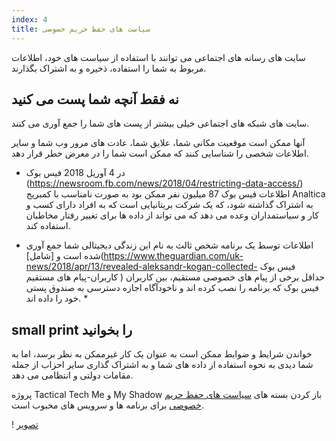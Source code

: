 ```yaml
---
index: 4
title: سیاست های حفظ حریم خصوصی
---
```

سایت های رسانه های اجتماعی می توانند با استفاده از سیاست های خود، اطلاعات مربوط به شما را استفاده، ذخیره و به اشتراک بگذارند.

## نه فقط آنچه شما پست می کنید

سایت های شبکه های اجتماعی خیلی بیشتر از پست های شما را جمع آوری می کنند.

آنها ممکن است موقعیت مکانی شما، علایق شما، عادت های مرور وب شما و سایر اطلاعات شخصی را شناسایی کنند که ممکن است شما را در معرض خطر قرار دهد.

* در 4 آوریل 2018 فیس بوک (https://newsroom.fb.com/news/2018/04/restricting-data-access/) اطلاعات فیس بوک 87 میلیون نفر ممکن بود به صورت نامناسب با کمبریج Analtica به اشتراک گذاشته شود، که یک شرکت بریتانیایی است که به افراد دارای کسب و کار و سیاستمداران وعده می دهد که می تواند از داده ها برای تغییر رفتار مخاطبان استفاده کند.

* اطلاعات توسط یک برنامه شخص ثالث به نام این زندگی دیجیتالی شما جمع آوری شده است و [شامل](https://www.theguardian.com/uk-news/2018/apr/13/revealed-aleksandr-kogan-collected- فیس بوک کاربران-پیام های مستقیم ) حداقل برخی از پیام های خصوصی مستقیم، بین کاربران فیس بوک که برنامه را نصب کرده اند و ناخودآگاه اجازه دسترسی به صندوق پستی خود را داده اند. *

## small print را بخوانید

خواندن شرایط و ضوابط ممکن است به عنوان یک کار غیرممکن به نظر برسد، اما به شما دیدی به نحوه استفاده از داده های شما و به اشتراک گذاری سایر احزاب از جمله مقامات دولتی و انتظامی می دهد.

پروژه Tactical Tech Me و My Shadow باز کردن بسته های [سیاست های حفظ حریم خصوصی](https://myshadow.org/lost-in-small-print) برای برنامه ها و سرویس های محبوب است.

! [تصویر](socialb2.png)